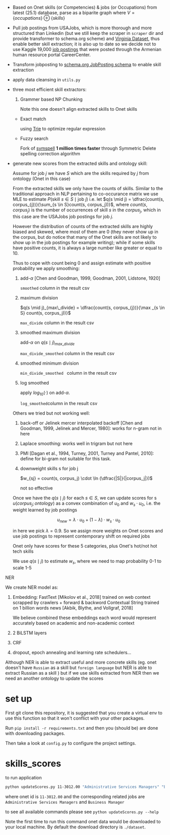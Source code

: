 -   Based on Onet skills (or Competencies) & jobs (or Occupations) from latest (25.1) database, parse as a biparite graph where $V = \{ occupations \} \oplus \{ skills \}$

-   Pull job postings from USAJobs, which is more thorough and more structured than Linkedin (but we still keep the scraper in `scraper` dir and provide transformer to schema.org scheme) and [Virginia Dataset](https://opendata-cs-vt.github.io/ccars-jobpostings/), thus enable better skill extraction; it is also up to date so we decide not to use Kaggle 19,000 [job postings](https://www.kaggle.com/madhab/jobposts) that were posted through the Armenian human resource portal CareerCenter.

-   Transform jobposting to [schema.org JobPosting schema](https://schema.org/JobPosting) to enable skill extraction

-   apply data cleansing in `utils.py`

-   three most efficient skill extractors:

    1.  Grammer based NP Chunking

        Note this one doesn't align extracted skills to Onet skills

    -   Exact match

        using [Trie](https://www.wikiwand.com/en/Trie) to optimize regular expression

    -   Fuzzy search

        Fork of [symspell](https://github.com/wolfgarbe/SymSpell) **1 million times faster** through Symmetric Delete spelling correction algorithm

-   generate new scores from the extracted skills and ontology skill:

    Assume for job $j$ we have $S$ which are the skills required by $j$ from ontology (Onet in this case)

    From the extracted skills we only have the counts of skills. Similar to the traditional approach in NLP pertaining to co-occurance matrix we use MLE to estimate $P(\text{skill }s \in S \mid \text{job } j)$ i.e. let $q(s \mid j) = \dfrac{count(s, corpus_{j})}{\sum_{s \in S}count(s, corpus_j))}$, where $count(s, corpus_j)$ is the number of occurrences of skill $s$ in the $corpus_j$, which in this case are the USAJobs job postings for job $j$.

    However the distribution of counts of the extracted skills are highly biased and skewed, where most of them are 0 (they never show up in the corpus, but do notice that many of the Onet skills are not likely to show up in the job postings for example writing); while if some skills have positive counts, it is always a large number like greater or equal to 10.

    Thus to cope with count being 0 and assign estimate with positive probability we apply smoothing:

    1.  add-$\alpha$  [Chen and Goodman, 1999, Goodman,
        2001, Lidstone, 1920]

        `smoothed` column in the result csv

    2.  maximum division

         $q(s \mid j)_{max\_divide} = \dfrac{count(s, corpus_{j})}{\max _{s \in S} count(s, corpus_j))}$

        `max_divide` column in the result csv

    3.  smoothed maximum division

        add-$\alpha$ on $q(s\mid j)_{max\_divide}$

        `max_divide_smoothed` column in the result csv

    4.  smoothed minimum division

        `min_divide_smoothed ` column in the result csv

    5.  log smoothed

        apply $log_{10}(\cdot)$ on add-$\alpha$.

        `log_smoothed`column in the result csv

    Others we tried but not working well:

    1.  back-off or Jelinek mercer interpolated backoff [Chen and Goodman, 1999, Jelinek and Mercer, 1980]: works for n-gram not in here

    2.  Laplace smoothing: works well in trigram but not here

    3.  PMI [Dagan et al., 1994, Turney, 2001, Turney and Pantel, 2010]: define for bi-gram not suitable for this task. 

    4.  downweight skills s for job j

        $w_{sj} = count(s, corpus_j) \cdot \ln (\dfrac{|S|}{|corpus_j|})$

        not so effective

    Once we have the $q(s \mid j)$ for each $s \in S$, we can update scores for s $u(corpus_j;ontology)$ as a convex combination of $u_0$ and $w_s \cdot u_0$, i.e. the weight learned by job postings

    $$u_{new} = \lambda \cdot u_0 + (1-\lambda) \cdot w_s\cdot u_0$$

    in here we pick $\lambda = 0.9$. So we assign more weights on Onet scores and use job postings to represent contemporary shift on required jobs

    Onet only have scores for these 5 categories, plus Onet's hot/not hot tech skills

    We use $q(s \mid j)$ to estimate $w_s$, where we need to map probability 0-1 to scale 1-5





NER

We create NER model as:

1.  Embedding: FastText [Mikolov et al., 2018] trained on web context scrapped by crawlers + forward & backword Contextual String trained on 1 billion words news [Akbik, Blythe, and Vollgraf, 2018]

    We believe combined these embeddings each word would represent accurately based on academic and non-academic context

2.  2 BiLSTM layers

3.  CRF

4.  dropout, epoch annealing and learning rate schedulers…

Although NER is able to extract useful and more concrete skills (eg. onet doesn't have `Russian` as a skill but `foreign language` but NER is able to extract Russian as a skill ) but if we use skills extracted from NER then we need an another ontology to update the scores

# set up

First git clone this repository, it is suggested that you create a virtual env to use this function so that it won't conflict with your other packages.

Run `pip install -r requirements.txt` and then you (should be) are done with downloading packages.

Then take a look at `config.py` to configure the project settings.

# skills_scores

to run application

```bash
python updateScores.py 11-3012.00 "Administrative Services Managers" "Business Manager" --alpha 0.7
```

where onet id is `11-3012.00` and the corresponding related jobs are `Administrative Services Managers` and `Business Manager`

to see all available commands please see `python updateScores.py --help`

Note the first time to run this command onet data would be downloaded to your local machine. By default the download directory is `./dataset`.